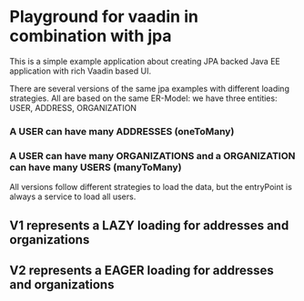 # Playground for vaadin in combination with jpa

This is a simple example application about creating JPA backed Java EE application
with rich Vaadin based UI.

There are several versions of the same jpa examples with different loading strategies. All are based on the same ER-Model: we have three entities: USER, ADDRESS, ORGANIZATION
### A USER can have many ADDRESSES (oneToMany)
### A USER can have many ORGANIZATIONS and a ORGANIZATION can have many USERS (manyToMany)
All versions follow different strategies to load the data, but the entryPoint is always a service to load all users.
## V1 represents a LAZY loading for addresses and organizations
## V2 represents a EAGER loading for addresses and organizations